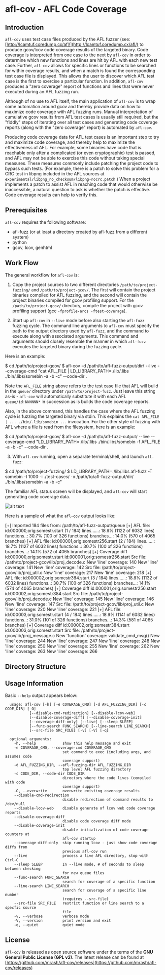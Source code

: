 # afl-cov - AFL Code Coverage

## Introduction
`afl-cov` uses test case files produced by the AFL fuzzer (see:
[http://lcamtuf.coredump.cx/afl/](http://lcamtuf.coredump.cx/afl/) to produce
gcov/lcov code coverage results of the targeted binary. Code coverage is
interpreted from one case to the next by `afl-cov` in order to determine which
new functions and lines are hit by AFL with each new test case. Further,
`afl-cov` allows for specific lines or functions to be searched for within
coverage results, and when a match is found the corresponding test case file is
displayed. This allows the user to discover which AFL test case is the first to
exercise a particular function. In addition, `afl-cov` produces a "zero
coverage" report of functions and lines that were never executed during an AFL
fuzzing run.

Although of no use to AFL itself, the main application of `afl-cov` is to wrap
some automation around gcov and thereby provide data on how to maximize code
coverage with AFL fuzzing runs. Manual interpretation of cumulative gcov
results from AFL test cases is usually still required, but the "fiddly" steps
of iterating over all test cases and generating code coverage reports (along
with the "zero coverage" report) is automated by `afl-cov`.

Producing code coverage data for AFL test cases is an important step to try
and maximize code coverage, and thereby help to maximize the effectiveness of
AFL. For example, some binaries have code that is reachable only after a
complicated (or even cryptographic) test is passed, and AFL may not be able to
exercise this code without taking special measures. These measures commonly
include patching the project code to bypass such tests. (For example, there is
a patch to solve this problem for a CRC test in libpng included in the AFL
sources at `experimental/libpng_no_checksum/libpng-nocrc.patch`.)
When a project implements a patch to assist AFL in reaching code that would
otherwise be inaccessible, a natural question to ask is whether the patch is
effective. Code coverage results can help to verify this.

## Prerequisites
`afl-cov` requires the following software:

 * afl-fuzz (or at least a directory created by afl-fuzz from a different system)
 * python
 * gcov, lcov, genhtml

## Work Flow
The general workflow for `afl-cov` is:

1) Copy the project sources to two different directories
`/path/to/project-fuzzing/` and `/path/to/project-gcov/`. The first
will contain the project binaries compiled for AFL fuzzing, and the second will
contain the project binaries compiled for gcov profiling support. For the
`/path/to/project-gcov/` directory, compile the project with gcov profiling
support (gcc `-fprofile-arcs -ftest-coverage`).

2) Start up `afl-cov` in `--live` mode before also starting the `afl-fuzz`
fuzzing cycle. The command line arguments to `afl-cov` must specify the path to
the output directory used by `afl-fuzz`, and the command to execute along with
associated arguments. This command and arguments should closely resemble the
manner in which `afl-fuzz` executes the targeted binary during the fuzzing
cycle.

Here is an example:

$ cd /path/to/project-gcov/
$ afl-cov -d /path/to/afl-fuzz-output/dir/ --live --coverage-cmd "cat AFL_FILE | LD_LIBRARY_PATH=./lib/.libs ./bin/.libs/somebin -a -b -c" --code-dir .

Note the `AFL_FILE` string above refers to the test case file that AFL will
build in the `queue/` directory under `/path/to/project-fuzz`. Just leave this
string as-is - `afl-cov` will automatically substitute it with each AFL
`queue/id:NNNNNN*` in succession as is builds the code coverage reports.

Also, in the above command, this handles the case where the AFL fuzzing cycle
is fuzzing the targeted binary via stdin. This explains the
`cat AFL_FILE | ... ./bin/.lib/somebin ...` invocation. For the other style of
fuzzing with AFL where a file is read from the filesystem, here is an example:

$ cd /path/to/project-gcov/
$ afl-cov -d /path/to/afl-fuzz-output/ --live --coverage-cmd "LD_LIBRARY_PATH=./lib/.libs ./bin/.libs/somebin -f AFL_FILE -a -b -c" --code-dir .

3) With `afl-cov` running, open a separate terminal/shell, and launch
`afl-fuzz`:

$ cd /path/to/project-fuzzing/
$ LD_LIBRARY_PATH=./lib/.libs afl-fuzz -T somebin -t 1000 -i ./test-cases/ -o /path/to/afl-fuzz-output/dir/ ./bin/.libs/somebin -a -b -c"

The familiar AFL status screen will be displayed, and `afl-cov` will start
generating code coverage data.

![alt text][AFL-status-screen]

[AFL-status-screen]: https://github.com/mrash/afl-cov/raw/master/doc/AFL_status_screen.png "AFL Fuzzing Cycle"

Here is a sample of what the `afl-cov` output looks like:

[+] Imported 184 files from: /path/to/afl-fuzz-output/queue
[+] AFL file: id:000000,orig:somestr.start (1 / 184)
    lines......: 18.6% (1122 of 6032 lines)
    functions..: 30.7% (100 of 326 functions)
    branches...: 14.0% (570 of 4065 branches)
[+] AFL file: id:000001,orig:somestr256.start (2 / 184)
    lines......: 18.7% (1127 of 6032 lines)
    functions..: 30.7% (100 of 326 functions)
    branches...: 14.1% (572 of 4065 branches)
[+] Coverage diff id:000000,orig:somestr.start id:000001,orig:somestr256.start
    Src file: /path/to/project-gcov/lib/proj_decode.c
      New 'line' coverage: 140
      New 'line' coverage: 141
      New 'line' coverage: 142
    Src file: /path/to/project-gcov/lib/proj_util.c
      New 'line' coverage: 217
      New 'line' coverage: 218
[+] AFL file: id:000002,orig:somestr384.start (3 / 184)
    lines......: 18.8% (1132 of 6032 lines)
    functions..: 30.7% (100 of 326 functions)
    branches...: 14.1% (574 of 4065 branches)
[+] Coverage diff id:000001,orig:somestr256.start id:000002,orig:somestr384.start
    Src file: /path/to/project-gcov/lib/proj_decode.c
      New 'line' coverage: 145
      New 'line' coverage: 146
      New 'line' coverage: 147
    Src file: /path/to/project-gcov/lib/proj_util.c
      New 'line' coverage: 220
      New 'line' coverage: 221
[+] AFL file: id:000003,orig:somestr.start (4 / 184)
    lines......: 18.9% (1141 of 6032 lines)
    functions..: 31.0% (101 of 326 functions)
    branches...: 14.3% (581 of 4065 branches)
[+] Coverage diff id:000002,orig:somestr384.start id:000003,orig:somestr.start
    Src file: /path/to/project-gcov/lib/proj_message.c
      New 'function' coverage: validate_cmd_msg()
      New 'line' coverage: 244
      New 'line' coverage: 247
      New 'line' coverage: 248
      New 'line' coverage: 250
      New 'line' coverage: 255
      New 'line' coverage: 262
      New 'line' coverage: 263
      New 'line' coverage: 266

## Directory Structure

## Usage Information
Basic `--help` output appears below:

      usage: afl-cov [-h] [-e COVERAGE_CMD] [-d AFL_FUZZING_DIR] [-c CODE_DIR] [-O]
               [--disable-cmd-redirection] [--disable-lcov-web]
               [--disable-coverage-diff] [--disable-coverage-init]
               [--coverage-diff-only] [--live] [--sleep SLEEP]
               [--func-search FUNC_SEARCH] [--line-search LINE_SEARCH]
               [--src-file SRC_FILE] [-v] [-V] [-q]

      optional arguments:
        -h, --help            show this help message and exit
        -e COVERAGE_CMD, --coverage-cmd COVERAGE_CMD
                              set command to exec (including args, and assumes code
                              coverage support)
        -d AFL_FUZZING_DIR, --afl-fuzzing-dir AFL_FUZZING_DIR
                              top level AFL fuzzing directory
        -c CODE_DIR, --code-dir CODE_DIR
                              directory where the code lives (compiled with code
                              coverage support)
        -O, --overwrite       overwrite existing coverage results
        --disable-cmd-redirection
                              disable redirection of command results to /dev/null
        --disable-lcov-web    disable generate of lcov web code coverage reports
        --disable-coverage-diff
                              disable code coverage diff mode
        --disable-coverage-init
                              disable initialization of code coverage counters at
                              afl-cov startup
        --coverage-diff-only  skip running lcov - just show code coverage diffs from
                              previous afl-cov run
        --live                process a live AFL directory, stop with Ctrl-C
        --sleep SLEEP         In --live mode, # of seconds to sleep between checking
                              for new queue files
        --func-search FUNC_SEARCH
                              search for coverage of a specific function
        --line-search LINE_SEARCH
                              search for coverage of a specific line number
                              (requires --src-file)
        --src-file SRC_FILE   restrict function or line search to a specfic source
                              file
        -v, --verbose         verbose mode
        -V, --version         print version and exit
        -q, --quiet           quiet mode

## License
`afl-cov` is released as open source software under the terms of
the **GNU General Public License (GPL v2)**. The latest release can be found
at [https://github.com/mrash/afl-cov/releases](https://github.com/mrash/afl-cov/releases)
